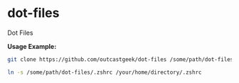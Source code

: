 # dot-files
Dot Files

__Usage Example:__

```bash
git clone https://github.com/outcastgeek/dot-files /some/path/dot-files

ln -s /some/path/dot-files/.zshrc /your/home/directory/.zshrc
```
